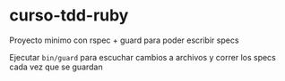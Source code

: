 # curso-tdd-ruby
Proyecto minimo con rspec + guard para poder escribir specs

Ejecutar `bin/guard` para escuchar cambios a archivos y correr los specs cada vez que se guardan

